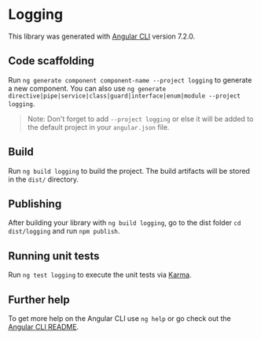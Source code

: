 # Logging

This library was generated with [Angular CLI](https://github.com/angular/angular-cli) version 7.2.0.

## Code scaffolding

Run `ng generate component component-name --project logging` to generate a new component. You can also use `ng generate directive|pipe|service|class|guard|interface|enum|module --project logging`.

> Note: Don't forget to add `--project logging` or else it will be added to the default project in your `angular.json` file.

## Build

Run `ng build logging` to build the project. The build artifacts will be stored in the `dist/` directory.

## Publishing

After building your library with `ng build logging`, go to the dist folder `cd dist/logging` and run `npm publish`.

## Running unit tests

Run `ng test logging` to execute the unit tests via [Karma](https://karma-runner.github.io).

## Further help

To get more help on the Angular CLI use `ng help` or go check out the [Angular CLI README](https://github.com/angular/angular-cli/blob/master/README.md).
